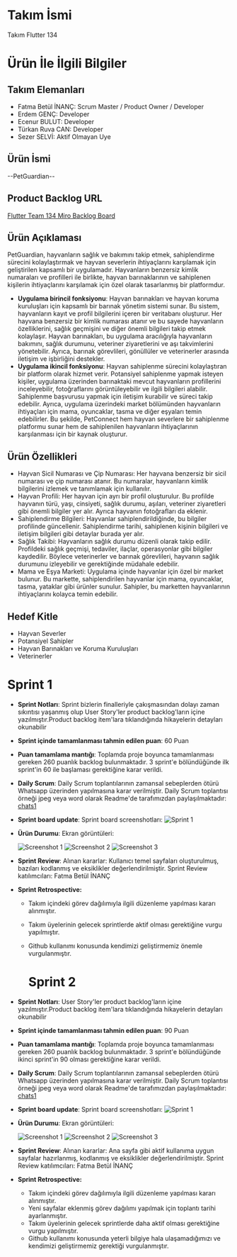 # **Takım İsmi**

Takım Flutter 134

# Ürün İle İlgili Bilgiler

## Takım Elemanları
- Fatma Betül İNANÇ: Scrum Master / Product Owner / Developer
- Erdem GENÇ: Developer
- Ecenur BULUT: Developer
- Türkan Ruva CAN: Developer
- Sezer SELVİ: Aktif Olmayan Uye

## Ürün İsmi

--PetGuardian--

## Product Backlog URL

[Flutter Team 134 Miro Backlog Board](https://miro.com/app/board/uXjVM-Kjkr4=/)

## Ürün Açıklaması

PetGuardian, hayvanların sağlık ve bakımını takip etmek, sahiplendirme sürecini kolaylaştırmak ve hayvan severlerin ihtiyaçlarını karşılamak için geliştirilen kapsamlı bir uygulamadır. Hayvanların benzersiz kimlik numaraları ve profilleri ile birlikte, hayvan barınaklarının ve sahiplenen kişilerin ihtiyaçlarını karşılamak için özel olarak tasarlanmış bir platformdur.


- **Uygulama birincil fonksiyonu**: Hayvan barınakları ve hayvan koruma kuruluşları için kapsamlı bir barınak yönetim sistemi sunar. Bu sistem, hayvanların kayıt ve profil bilgilerini içeren bir veritabanı oluşturur. Her hayvana benzersiz bir kimlik numarası atanır ve bu sayede hayvanların özelliklerini, sağlık geçmişini ve diğer önemli bilgileri takip etmek kolaylaşır. Hayvan barınakları, bu uygulama aracılığıyla hayvanların bakımını, sağlık durumunu, veteriner ziyaretlerini ve aşı takvimlerini yönetebilir. Ayrıca, barınak görevlileri, gönüllüler ve veterinerler arasında iletişim ve işbirliğini destekler.
- **Uygulama ikincil fonksiyonu**: Hayvan sahiplenme sürecini kolaylaştıran bir platform olarak hizmet verir. Potansiyel sahiplenme yapmak isteyen kişiler, uygulama üzerinden barınaktaki mevcut hayvanların profillerini inceleyebilir, fotoğraflarını görüntüleyebilir ve ilgili bilgileri alabilir. Sahiplenme başvurusu yapmak için iletişim kurabilir ve süreci takip edebilir. Ayrıca, uygulama üzerindeki market bölümünden hayvanların ihtiyaçları için mama, oyuncaklar, tasma ve diğer eşyaları temin edebilirler. Bu şekilde, PetConnect hem hayvan severlere bir sahiplenme platformu sunar hem de sahiplenilen hayvanların ihtiyaçlarının karşılanması için bir kaynak oluşturur.

## Ürün Özellikleri

- Hayvan Sicil Numarası ve Çip Numarası: Her hayvana benzersiz bir sicil numarası ve çip numarası atanır. Bu numaralar, hayvanların kimlik bilgilerini izlemek ve tanımlamak için kullanılır.
- Hayvan Profili: Her hayvan için ayrı bir profil oluşturulur. Bu profilde hayvanın türü, yaşı, cinsiyeti, sağlık durumu, aşıları, veteriner ziyaretleri gibi önemli bilgiler yer alır. Ayrıca hayvanın fotoğrafları da eklenir.
- Sahiplendirme Bilgileri: Hayvanlar sahiplendirildiğinde, bu bilgiler profilinde güncellenir. Sahiplendirme tarihi, sahiplenen kişinin bilgileri ve iletişim bilgileri gibi detaylar burada yer alır.
- Sağlık Takibi: Hayvanların sağlık durumu düzenli olarak takip edilir. Profildeki sağlık geçmişi, tedaviler, ilaçlar, operasyonlar gibi bilgiler kaydedilir. Böylece veterinerler ve barınak görevlileri, hayvanın sağlık durumunu izleyebilir ve gerektiğinde müdahale edebilir.
- Mama ve Eşya Marketi: Uygulama içinde hayvanlar için özel bir market bulunur. Bu markette, sahiplendirilen hayvanlar için mama, oyuncaklar, tasma, yataklar gibi ürünler sunulur. Sahipler, bu marketten hayvanlarının ihtiyaçlarını kolayca temin edebilir.

## Hedef Kitle

- Hayvan Severler
- Potansiyel Sahipler
- Hayvan Barınakları ve Koruma Kuruluşları
- Veterinerler

# Sprint 1

- **Sprint Notları**: Sprint bizlerin finalleriyle çakışmasından dolayı zaman sıkıntısı yaşanmış olup User Story'ler product backlog'ların içine yazılmıştır.Product backlog item'lara tıklandığında hikayelerin detayları okunabilir
- **Sprint içinde tamamlanması tahmin edilen puan**: 60 Puan

- **Puan tamamlama mantığı**: Toplamda proje boyunca tamamlanması gereken 260 puanlık backlog bulunmaktadır. 3 sprint'e bölündüğünde ilk sprint'in 60 ile başlaması gerektiğine karar verildi.

- **Daily Scrum**: Daily Scrum toplantılarının zamansal sebeplerden ötürü Whatsapp üzerinden yapılmasına karar verilmiştir. Daily Scrum toplantısı örneği jpeg veya word olarak Readme'de tarafımızdan paylaşılmaktadır: [chats1](https://github.com/betulinanc/Bootcamp/blob/main/images/chats/chats1.pdf)

- **Sprint board update**: Sprint board screenshotları: 
![Sprint 1](https://github.com/betulinanc/Bootcamp/blob/main/images/sprint/sprint1.png) 


- **Ürün Durumu**: Ekran görüntüleri:
  
  ![Screenshot 1](https://github.com/betulinanc/Bootcamp/blob/main/images/photos/login1.jpeg)
  ![Screenshot 2](https://github.com/betulinanc/Bootcamp/blob/main/images/photos/login2.jpeg)
  ![Screenshot 3](https://github.com/betulinanc/Bootcamp/blob/main/images/photos/register.jpeg)
  
 
- **Sprint Review**: 
Alınan kararlar: Kullanıcı temel sayfaları oluşturulmuş, bazıları kodlanmış ve eksiklikler değerlendirilmiştir. Sprint Review katılımcıları: Fatma Betül İNANÇ
- **Sprint Retrospective:**
  - Takım içindeki görev dağılımıyla ilgili düzenleme yapılması kararı alınmıştır.
  - Takım üyelerinin gelecek sprintlerde aktif olması gerektiğine vurgu yapılmıştır.
  - Github kullanımı konusunda kendimizi geliştirmemiz önemle vurgulanmıştır.
 
    # Sprint 2

- **Sprint Notları**: User Story'ler product backlog'ların içine yazılmıştır.Product backlog item'lara tıklandığında hikayelerin detayları okunabilir
- **Sprint içinde tamamlanması tahmin edilen puan**: 90 Puan

- **Puan tamamlama mantığı**: Toplamda proje boyunca tamamlanması gereken 260 puanlık backlog bulunmaktadır. 3 sprint'e bölündüğünde ikinci sprint'in 90 olması gerektiğine karar verildi.

- **Daily Scrum**: Daily Scrum toplantılarının zamansal sebeplerden ötürü Whatsapp üzerinden yapılmasına karar verilmiştir. Daily Scrum toplantısı örneği jpeg veya word olarak Readme'de tarafımızdan paylaşılmaktadır: [chats1](https://github.com/betulinanc/Bootcamp/blob/main/images/chats/chats1.pdf)

- **Sprint board update**: Sprint board screenshotları: 
![Sprint 1](https://github.com/betulinanc/Bootcamp/blob/main/images/sprint/sprint1.png) 


- **Ürün Durumu**: Ekran görüntüleri:
  
  ![Screenshot 1](https://github.com/betulinanc/Bootcamp/blob/main/images/photos/login1.jpeg)
  ![Screenshot 2](https://github.com/betulinanc/Bootcamp/blob/main/images/photos/login2.jpeg)
  ![Screenshot 3](https://github.com/betulinanc/Bootcamp/blob/main/images/photos/register.jpeg)
  
 
- **Sprint Review**: 
Alınan kararlar: Ana sayfa gibi aktif kullanıma uygun sayfalar hazırlanmış, kodlanmış ve eksiklikler değerlendirilmiştir. Sprint Review katılımcıları: Fatma Betül İNANÇ
- **Sprint Retrospective:**
  - Takım içindeki görev dağılımıyla ilgili düzenleme yapılması kararı alınmıştır.
  - Yeni sayfalar eklenmiş görev dağılımı yapılmak için toplantı tarihi ayarlanmıştır.
  - Takım üyelerinin gelecek sprintlerde daha aktif olması gerektiğine vurgu yapılmıştır.
  - Github kullanımı konusunda yeterli bilgiye hala ulaşamadığımızı ve kendimizi geliştirmemiz gerektiği vurgulanmıştır.
 
 

